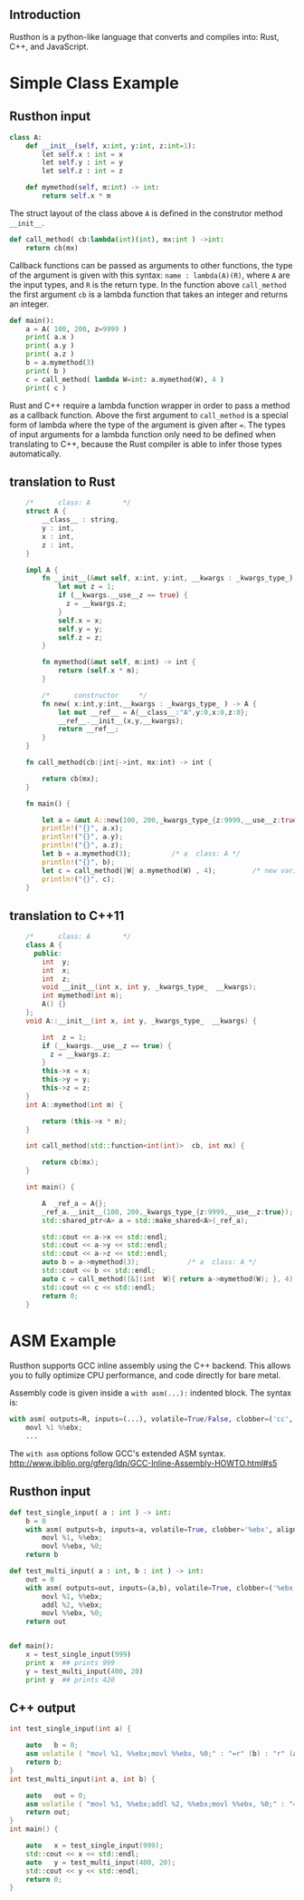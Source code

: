 Introduction
------------
Rusthon is a python-like language that converts and compiles into: Rust, C++, and JavaScript.


Simple Class Example
===============


Rusthon input
------------
```python
class A:
	def __init__(self, x:int, y:int, z:int=1):
		let self.x : int = x
		let self.y : int = y
		let self.z : int = z

	def mymethod(self, m:int) -> int:
		return self.x * m

```
The struct layout of the class above `A` is defined in the construtor method `__init__`.


```python
def call_method( cb:lambda(int)(int), mx:int ) ->int:
	return cb(mx)

```
Callback functions can be passed as arguments to other functions, the type of the argument is given
with this syntax: `name : lambda(A)(R)`, where `A` are the input types, and `R` is the return type.
In the function above `call_method` the first argument `cb` is a lambda function that takes an integer
and returns an integer.

```python
def main():
	a = A( 100, 200, z=9999 )
	print( a.x )
	print( a.y )
	print( a.z )
	b = a.mymethod(3)
	print( b )
	c = call_method( lambda W=int: a.mymethod(W), 4 )
	print( c )

```
Rust and C++ require a lambda function wrapper in order to pass a method as a callback function.
Above the first argument to `call_method` is a special form of lambda where the type of the argument
is given after `=`. The types of input arguments for a lambda function only need to be defined when
translating to C++, because the Rust compiler is able to infer those types automatically. 


translation to Rust
------------
```rust
    /*      class: A        */
    struct A {
        __class__ : string,
        y : int,
        x : int,
        z : int,
    }

    impl A {
        fn __init__(&mut self, x:int, y:int, __kwargs : _kwargs_type_) {
            let mut z = 1;
            if (__kwargs.__use__z == true) {
              z = __kwargs.z;
            }
            self.x = x;
            self.y = y;
            self.z = z;
        }

        fn mymethod(&mut self, m:int) -> int {
            return (self.x * m);
        }

        /*      constructor     */
        fn new( x:int,y:int,__kwargs : _kwargs_type_ ) -> A {
            let mut __ref__ = A{__class__:"A",y:0,x:0,z:0};
            __ref__.__init__(x,y,__kwargs);
            return __ref__; 
        }
    }

    fn call_method(cb:|int|->int, mx:int) -> int {

        return cb(mx);
    }

    fn main() {

        let a = &mut A::new(100, 200,_kwargs_type_{z:9999,__use__z:true});
        println!("{}", a.x);
        println!("{}", a.y);
        println!("{}", a.z);
        let b = a.mymethod(3);          /* a  class: A */
        println!("{}", b);
        let c = call_method(|W| a.mymethod(W) , 4);         /* new variable */
        println!("{}", c);
    }

```

translation to C++11
------------
```c++
    /*      class: A        */
    class A {
      public:
        int  y;
        int  x;
        int  z;
        void __init__(int x, int y, _kwargs_type_  __kwargs);
        int mymethod(int m);
        A() {}
    };
    void A::__init__(int x, int y, _kwargs_type_  __kwargs) {

        int  z = 1;
        if (__kwargs.__use__z == true) {
          z = __kwargs.z;
        }
        this->x = x;
        this->y = y;
        this->z = z;
    }
    int A::mymethod(int m) {

        return (this->x * m);
    }

    int call_method(std::function<int(int)>  cb, int mx) {

        return cb(mx);
    }

    int main() {

        A  _ref_a = A{};
        _ref_a.__init__(100, 200,_kwargs_type_{z:9999,__use__z:true});
        std::shared_ptr<A> a = std::make_shared<A>(_ref_a);

        std::cout << a->x << std::endl;
        std::cout << a->y << std::endl;
        std::cout << a->z << std::endl;
        auto b = a->mymethod(3);            /* a  class: A */
        std::cout << b << std::endl;
        auto c = call_method([&](int  W){ return a->mymethod(W); }, 4);         /* new variable */
        std::cout << c << std::endl;
        return 0;
    }
```

ASM Example
===============
Rusthon supports GCC inline assembly using the C++ backend.
This allows you to fully optimize CPU performance, and code directly for bare metal.

Assembly code is given inside a `with asm(...):` indented block.
The syntax is:
```python
with asm( outputs=R, inputs=(...), volatile=True/False, clobber=('cc', 'memory', ...) ):
	movl %1 %%ebx;
	...

```
The `with asm` options follow GCC's extended ASM syntax.
http://www.ibiblio.org/gferg/ldp/GCC-Inline-Assembly-HOWTO.html#s5

Rusthon input
------------

```python
def test_single_input( a : int ) -> int:
	b = 0
	with asm( outputs=b, inputs=a, volatile=True, clobber='%ebx', alignstack=True ):
		movl %1, %%ebx;
		movl %%ebx, %0;
	return b

def test_multi_input( a : int, b : int ) -> int:
	out = 0
	with asm( outputs=out, inputs=(a,b), volatile=True, clobber=('%ebx','memory') ):
		movl %1, %%ebx;
		addl %2, %%ebx;
		movl %%ebx, %0;
	return out


def main():
	x = test_single_input(999)
	print x  ## prints 999
	y = test_multi_input(400, 20)
	print y  ## prints 420
```

C++ output
------------

```c++
int test_single_input(int a) {

	auto   b = 0;
	asm volatile ( "movl %1, %%ebx;movl %%ebx, %0;" : "=r" (b) : "r" (a) : "%ebx" );
	return b;
}
int test_multi_input(int a, int b) {

	auto   out = 0;
	asm volatile ( "movl %1, %%ebx;addl %2, %%ebx;movl %%ebx, %0;" : "=r" (out) : "r" (a),"r" (b) : "%ebx","memory" );
	return out;
}
int main() {

	auto   x = test_single_input(999);
	std::cout << x << std::endl;
	auto   y = test_multi_input(400, 20);
	std::cout << y << std::endl;
	return 0;
}
```